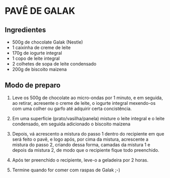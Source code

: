 
# PAVÊ DE GALAK

## Ingredientes

* 500g de chocolate Galak (Nestle)
* 1 caixinha de creme de leite
* 170g de iogurte integral
* 1 copo de leite integral
* 2 colhetes de sopa de leite condensado
* 200g de biscoito maizena

## Modo de preparo

1. Leve os 500g de chocolate ao micro-ondas por 1 minuto, e em seguida, ao retirar, acresente o creme de leite, o iogurte integral mexendo-os
com uma colher ou garfo até adquirir certa concistência.

2. Em uma superfície (prato/vasilha/panela) misture o leite integral e o leite condensado, em seguida adicionado o biscoito maizena 

3. Depois, vá acrescento a mistura do passo 1 dentro do recipiente em que será feito o pavê, e logo após, por cima da mistura, acrescente a mistura do passo 2, 
criando dessa forma, camadas da mistura 1 e depois da mistura 2, de modo que o recipiente fique todo preenchido.

4. Após ter preenchido o recipiente, leve-o a geladeira por 2 horas. 

5. Termine quando for comer com raspas de Galak ;-)

